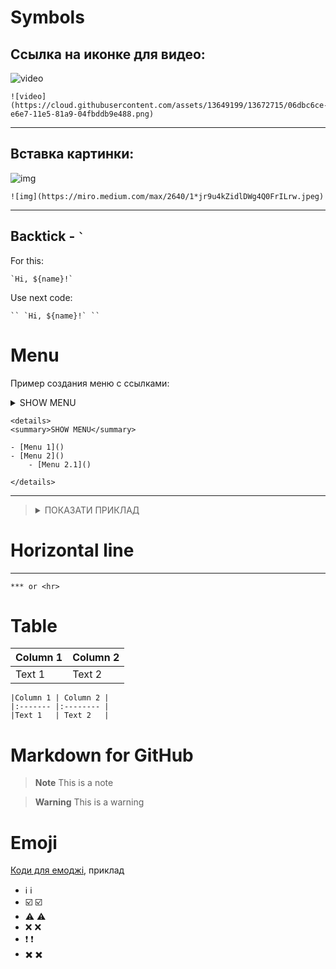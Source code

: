 # Symbols
## Ссылка на иконке для видео:

![video](https://cloud.githubusercontent.com/assets/13649199/13672715/06dbc6ce-e6e7-11e5-81a9-04fbddb9e488.png)
```text
![video](https://cloud.githubusercontent.com/assets/13649199/13672715/06dbc6ce-e6e7-11e5-81a9-04fbddb9e488.png)
```

***

## Вставка картинки:
![img](https://miro.medium.com/max/2640/1*jr9u4kZidlDWg4Q0FrILrw.jpeg)
```text
![img](https://miro.medium.com/max/2640/1*jr9u4kZidlDWg4Q0FrILrw.jpeg)
```

***

## Backtick - `` ` ``
For this:

`` `Hi, ${name}!` ``

Use next code:
```text
`` `Hi, ${name}!` ``
```

# Menu
Пример создания меню с ссылками:

<details>
<summary>SHOW MENU</summary>

- [Menu 1]()
- [Menu 2]()
    - [Menu 2.1]()

</details>

```text
<details>
<summary>SHOW MENU</summary>

- [Menu 1]()
- [Menu 2]()
    - [Menu 2.1]()

</details>
```

***

> <details>
> <summary>ПОКАЗАТИ ПРИКЛАД</summary>
>
> ```js
> // наш створений компонент CostItem
> import './CostItem.css';
> 
> function CostItem(props) {
>     return (
>         <div className='cost-item'>
>             <div>{props.date.toISOString()}</div>
>             <div className='cost-item__description'>
>                 <h2>{props.description}</h2>
>                 <div className='cost-item__price'>${props.amount}</div>
>             </div>
>         </div>
>     );
> }
> 
> export default CostItem;
> ```
> </details>


# Horizontal line
***
```text
*** or <hr>
```

# Table
|Column 1 | Column 2 |
|:------- |:-------- |
|Text 1   | Text 2   |

```text
|Column 1 | Column 2 |
|:------- |:-------- |
|Text 1   | Text 2   |
```

# Markdown for GitHub
> **Note**
> This is a note

> **Warning**
> This is a warning


# Emoji
[Коди для емоджі](https://gist.github.com/rxaviers/7360908), приклад
* ℹ️ :information_source:
* ☑️ :ballot_box_with_check:
* ⚠️ :warning:
* ❌    :x:
* ❗     :exclamation:
* ✖️ :heavy_multiplication_x:

